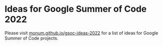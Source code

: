 # Ideas for Google Summer of Code 2022

Please visit [monum.github.io/gsoc-ideas-2022](https://monum.github.io/gsoc-ideas-2022) for a list of ideas for Google Summer of Code projects.
